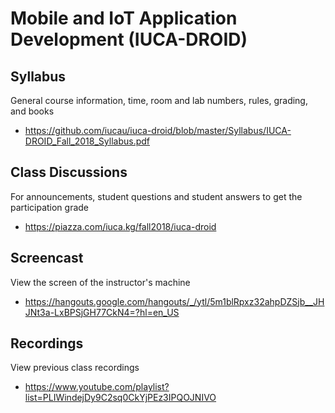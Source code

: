 # Mobile and IoT Application Development (IUCA-DROID)

## Syllabus

General course information, time, room and lab numbers, rules, grading, and
books

* <https://github.com/iucau/iuca-droid/blob/master/Syllabus/IUCA-DROID_Fall_2018_Syllabus.pdf>

## Class Discussions

For announcements, student questions and student answers to get the
participation grade

* <https://piazza.com/iuca.kg/fall2018/iuca-droid>

## Screencast

View the screen of the instructor's machine

* <https://hangouts.google.com/hangouts/_/ytl/5m1blRpxz32ahpDZSjb__JHJNt3a-LxBPSjGH77CkN4=?hl=en_US>

## Recordings

View previous class recordings

* <https://www.youtube.com/playlist?list=PLIWindejDy9C2sq0CkYjPEz3IPQOJNIVO>

